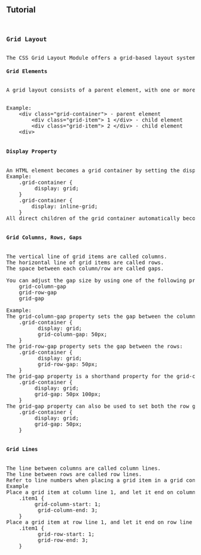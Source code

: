 Tutorial
--------
<pre> 
<h3>Grid Layout</h3>
The CSS Grid Layout Module offers a grid-based layout system, with rows and columns, making it easier to design web pages without having to use floats and positioning.
<h4>Grid Elements</h4>
A grid layout consists of a parent element, with one or more child elements.
<br>
Example:
    &ltdiv class="grid-container"&gt; - parent element
        &ltdiv class="grid-item"&gt; 1 &lt/div&gt; - child element
        &ltdiv class="grid-item"&gt; 2 &lt/div&gt; - child element
    &ltdiv&gt;
 
<h4>Display Property</h4>
An HTML element becomes a grid container by setting the display property to grid or inline-grid.
Example:
    .grid-container {
         display: grid;
    }
    .grid-container {
        display: inline-grid;
    }
All direct children of the grid container automatically become grid items.

<h4>Grid Columns, Rows, Gaps</h4>
The vertical line of grid items are called columns.
The horizontal line of grid items are called rows.
The space between each column/row are called gaps.

You can adjust the gap size by using one of the following properties:
    grid-column-gap
    grid-row-gap
    grid-gap
    
Example:
The grid-column-gap property sets the gap between the columns:
    .grid-container {
          display: grid;
          grid-column-gap: 50px;
    }
The grid-row-gap property sets the gap between the rows:
    .grid-container {
          display: grid;
          grid-row-gap: 50px;
    }
The grid-gap property is a shorthand property for the grid-column-gap and the grid-row-gap properties:
    .grid-container {
         display: grid;
         grid-gap: 50px 100px;
    }
The grid-gap property can also be used to set both the row gap and the column gap in one value:
    .grid-container {
         display: grid;
         grid-gap: 50px;
    }

<h4>Grid Lines</h4>
The line between columns are called column lines.
The line between rows are called row lines.
Refer to line numbers when placing a grid item in a grid container:
Example
Place a grid item at column line 1, and let it end on column line 3:
    .item1 {
         grid-column-start: 1;
          grid-column-end: 3;
    }
Place a grid item at row line 1, and let it end on row line 3:
    .item1 {
          grid-row-start: 1;
          grid-row-end: 3;
    }
